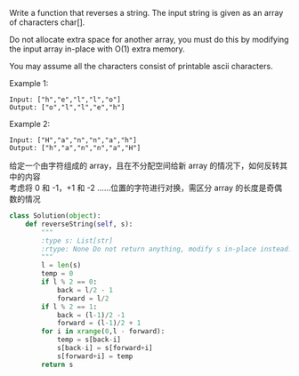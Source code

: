 Write a function that reverses a string. The input string is given as an array of characters char[].

Do not allocate extra space for another array, you must do this by modifying the input array in-place with O(1) extra memory.

You may assume all the characters consist of printable ascii characters.

 

Example 1:
```
Input: ["h","e","l","l","o"]
Output: ["o","l","l","e","h"]
```
Example 2:
```
Input: ["H","a","n","n","a","h"]
Output: ["h","a","n","n","a","H"]
```
给定一个由字符组成的 array，且在不分配空间给新 array 的情况下，如何反转其中的内容  
考虑将 0 和 -1，+1 和 -2 ……位置的字符进行对换，需区分 array 的长度是奇偶数的情况
```python
class Solution(object):
    def reverseString(self, s):
        """
        :type s: List[str]
        :rtype: None Do not return anything, modify s in-place instead.
        """
        l = len(s)
        temp = 0
        if l % 2 == 0:
            back = l/2 - 1
            forward = l/2
        if l % 2 == 1:
            back = (l-1)/2 -1
            forward = (l-1)/2 + 1
        for i in xrange(0,l - forward):
            temp = s[back-i]
            s[back-i] = s[forward+i]
            s[forward+i] = temp
        return s
```
